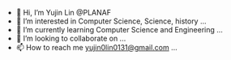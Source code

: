 - 👋 Hi, I’m Yujin Lin @PLANAF
- 👀 I’m interested in Computer Science, Science, history ...
- 🌱 I’m currently learning Computer Science and Engineering ...
- 💞️ I’m looking to collaborate on ...
- 📫 How to reach me yujin0lin0131@gmail.com ...

<!---
PLANAF/PLANAF is a ✨ special ✨ repository because its `README.md` (this file) appears on your GitHub profile.
You can click the Preview link to take a look at your changes.
--->
